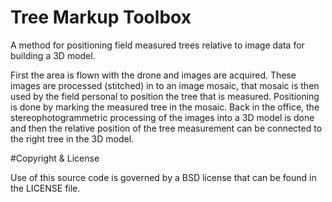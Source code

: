 # Tree Markup Toolbox

A method for positioning field measured trees relative to image data for building a 3D model. 

First the area is flown with the drone and images are acquired. These images are processed (stitched) in to an image mosaic, that mosaic is then used by
the field personal to position the tree that is measured. Positioning is done by marking the measured tree
in the mosaic. Back in the office, the stereophotogrammetric processing of the images into a 3D model
is done and then the relative position of the tree measurement can be connected to the right tree in the
3D model.

#Copyright & License

Use of this source code is governed by a BSD license that can be found in the LICENSE file.
